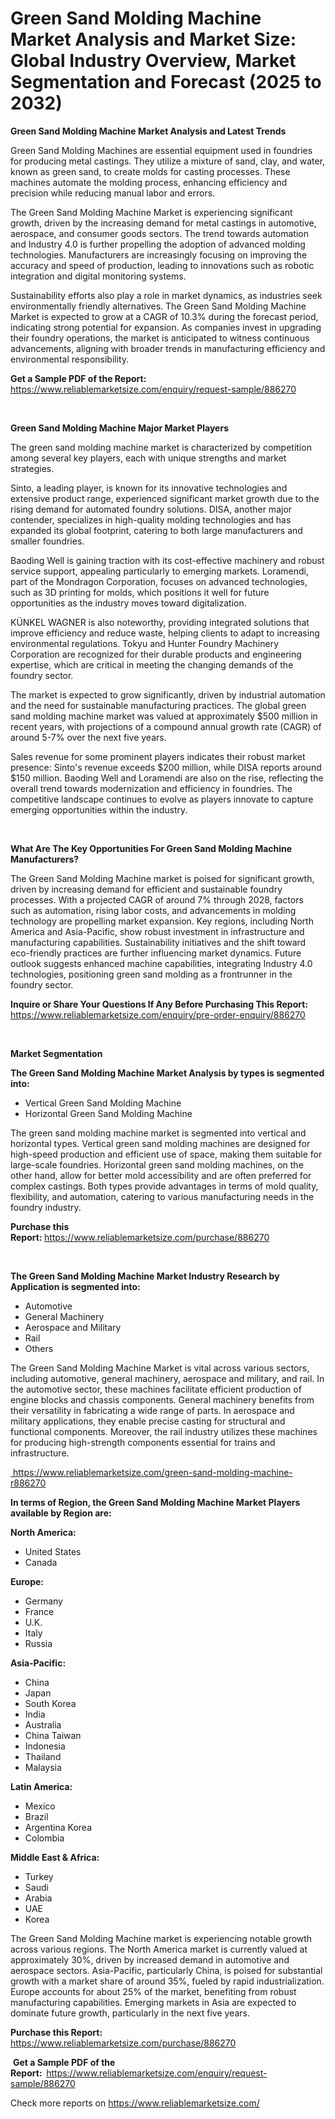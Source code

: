 <p><h1>Green Sand Molding Machine Market Analysis and Market Size: Global Industry Overview, Market Segmentation and Forecast (2025 to 2032)</h1></p><p><strong>Green Sand Molding Machine Market Analysis and Latest Trends</strong></p>
<p><p>Green Sand Molding Machines are essential equipment used in foundries for producing metal castings. They utilize a mixture of sand, clay, and water, known as green sand, to create molds for casting processes. These machines automate the molding process, enhancing efficiency and precision while reducing manual labor and errors.</p><p>The Green Sand Molding Machine Market is experiencing significant growth, driven by the increasing demand for metal castings in automotive, aerospace, and consumer goods sectors. The trend towards automation and Industry 4.0 is further propelling the adoption of advanced molding technologies. Manufacturers are increasingly focusing on improving the accuracy and speed of production, leading to innovations such as robotic integration and digital monitoring systems.</p><p>Sustainability efforts also play a role in market dynamics, as industries seek environmentally friendly alternatives. The Green Sand Molding Machine Market is expected to grow at a CAGR of 10.3% during the forecast period, indicating strong potential for expansion. As companies invest in upgrading their foundry operations, the market is anticipated to witness continuous advancements, aligning with broader trends in manufacturing efficiency and environmental responsibility.</p></p>
<p><strong>Get a Sample PDF of the Report:&nbsp;</strong> <a href="https://www.reliablemarketsize.com/enquiry/request-sample/886270?utm_campaign=3525&utm_medium=2&utm_source=Github&utm_content=ia&utm_term=10042025&utm_id=green-sand-molding-machine">https://www.reliablemarketsize.com/enquiry/request-sample/886270</a></p>
<p>&nbsp;</p>
<p><strong>Green Sand Molding Machine Major Market Players</strong></p>
<p><p>The green sand molding machine market is characterized by competition among several key players, each with unique strengths and market strategies. </p><p>Sinto, a leading player, is known for its innovative technologies and extensive product range, experienced significant market growth due to the rising demand for automated foundry solutions. DISA, another major contender, specializes in high-quality molding technologies and has expanded its global footprint, catering to both large manufacturers and smaller foundries.</p><p>Baoding Well is gaining traction with its cost-effective machinery and robust service support, appealing particularly to emerging markets. Loramendi, part of the Mondragon Corporation, focuses on advanced technologies, such as 3D printing for molds, which positions it well for future opportunities as the industry moves toward digitalization.</p><p>KÜNKEL WAGNER is also noteworthy, providing integrated solutions that improve efficiency and reduce waste, helping clients to adapt to increasing environmental regulations. Tokyu and Hunter Foundry Machinery Corporation are recognized for their durable products and engineering expertise, which are critical in meeting the changing demands of the foundry sector.</p><p>The market is expected to grow significantly, driven by industrial automation and the need for sustainable manufacturing practices. The global green sand molding machine market was valued at approximately $500 million in recent years, with projections of a compound annual growth rate (CAGR) of around 5-7% over the next five years.</p><p>Sales revenue for some prominent players indicates their robust market presence: Sinto's revenue exceeds $200 million, while DISA reports around $150 million. Baoding Well and Loramendi are also on the rise, reflecting the overall trend towards modernization and efficiency in foundries. The competitive landscape continues to evolve as players innovate to capture emerging opportunities within the industry.</p></p>
<p>&nbsp;</p>
<p><strong>What Are The Key Opportunities For Green Sand Molding Machine Manufacturers?</strong></p>
<p><p>The Green Sand Molding Machine market is poised for significant growth, driven by increasing demand for efficient and sustainable foundry processes. With a projected CAGR of around 7% through 2028, factors such as automation, rising labor costs, and advancements in molding technology are propelling market expansion. Key regions, including North America and Asia-Pacific, show robust investment in infrastructure and manufacturing capabilities. Sustainability initiatives and the shift toward eco-friendly practices are further influencing market dynamics. Future outlook suggests enhanced machine capabilities, integrating Industry 4.0 technologies, positioning green sand molding as a frontrunner in the foundry sector.</p></p>
<p><strong>Inquire or Share Your Questions If Any Before Purchasing This Report:</strong> <a href="https://www.reliablemarketsize.com/enquiry/pre-order-enquiry/886270?utm_campaign=3525&utm_medium=2&utm_source=Github&utm_content=ia&utm_term=10042025&utm_id=green-sand-molding-machine">https://www.reliablemarketsize.com/enquiry/pre-order-enquiry/886270</a></p>
<p>&nbsp;</p>
<p><strong>Market Segmentation</strong></p>
<p><strong>The Green Sand Molding Machine Market Analysis by types is segmented into:</strong></p>
<p><ul><li>Vertical Green Sand Molding Machine</li><li>Horizontal Green Sand Molding Machine</li></ul></p>
<p><p>The green sand molding machine market is segmented into vertical and horizontal types. Vertical green sand molding machines are designed for high-speed production and efficient use of space, making them suitable for large-scale foundries. Horizontal green sand molding machines, on the other hand, allow for better mold accessibility and are often preferred for complex castings. Both types provide advantages in terms of mold quality, flexibility, and automation, catering to various manufacturing needs in the foundry industry.</p></p>
<p><strong>Purchase this Report:&nbsp;</strong><a href="https://www.reliablemarketsize.com/purchase/886270?utm_campaign=3525&utm_medium=2&utm_source=Github&utm_content=ia&utm_term=10042025&utm_id=green-sand-molding-machine">https://www.reliablemarketsize.com/purchase/886270</a></p>
<p>&nbsp;</p>
<p><strong>The Green Sand Molding Machine Market Industry Research by Application is segmented into:</strong></p>
<p><ul><li>Automotive</li><li>General Machinery</li><li>Aerospace and Military</li><li>Rail</li><li>Others</li></ul></p>
<p><p>The Green Sand Molding Machine Market is vital across various sectors, including automotive, general machinery, aerospace and military, and rail. In the automotive sector, these machines facilitate efficient production of engine blocks and chassis components. General machinery benefits from their versatility in fabricating a wide range of parts. In aerospace and military applications, they enable precise casting for structural and functional components. Moreover, the rail industry utilizes these machines for producing high-strength components essential for trains and infrastructure.</p></p>
<p><a href="https://www.reliablemarketsize.com/green-sand-molding-machine-r886270?utm_campaign=3525&utm_medium=2&utm_source=Github&utm_content=ia&utm_term=10042025&utm_id=green-sand-molding-machine">&nbsp;https://www.reliablemarketsize.com/green-sand-molding-machine-r886270</a></p>
<p><strong>In terms of Region, the Green Sand Molding Machine Market Players available by Region are:</strong></p>
<p>
    <p> <strong> North America: </strong>
        <ul>
            <li>United States</li>
            <li>Canada</li>
        </ul>
        </p> 
    <p> <strong> Europe: </strong>
        <ul>
            <li>Germany</li>
            <li>France</li>
            <li>U.K.</li>
            <li>Italy</li>
            <li>Russia</li>
        </ul>
        </p> 
    <p> <strong> Asia-Pacific: </strong>
        <ul>
            <li>China</li>
            <li>Japan</li>
            <li>South Korea</li>
            <li>India</li>
            <li>Australia</li>
            <li>China Taiwan</li>
            <li>Indonesia</li>
            <li>Thailand</li>
            <li>Malaysia</li>
        </ul>
        </p> 
    <p> <strong> Latin America: </strong>
        <ul>
            <li>Mexico</li>
            <li>Brazil</li>
            <li>Argentina Korea</li>
            <li>Colombia</li>
        </ul>
        </p> 
    <p> <strong> Middle East & Africa: </strong>
        <ul>
            <li>Turkey</li>
            <li>Saudi</li>
            <li>Arabia</li>
            <li>UAE</li>
            <li>Korea</li>
        </ul>
    </p>
    </p>
<p><p>The Green Sand Molding Machine market is experiencing notable growth across various regions. The North America market is currently valued at approximately 30%, driven by increased demand in automotive and aerospace sectors. Asia-Pacific, particularly China, is poised for substantial growth with a market share of around 35%, fueled by rapid industrialization. Europe accounts for about 25% of the market, benefiting from robust manufacturing capabilities. Emerging markets in Asia are expected to dominate future growth, particularly in the next five years.</p></p>
<p><strong>Purchase this Report: </strong><a href="https://www.reliablemarketsize.com/purchase/886270?utm_campaign=3525&utm_medium=2&utm_source=Github&utm_content=ia&utm_term=10042025&utm_id=green-sand-molding-machine">https://www.reliablemarketsize.com/purchase/886270</a></p>
<p>&nbsp;<strong>Get a Sample PDF of the Report:&nbsp;&nbsp;</strong><a href="https://www.reliablemarketsize.com/enquiry/request-sample/886270?utm_campaign=3525&utm_medium=2&utm_source=Github&utm_content=ia&utm_term=10042025&utm_id=green-sand-molding-machine">https://www.reliablemarketsize.com/enquiry/request-sample/886270</a></p>
<p><strong></strong></p>
<p>Check more reports on <a href="https://www.reliablemarketsize.com/?utm_campaign=3525&utm_medium=2&utm_source=Github&utm_content=ia&utm_term=10042025&utm_id=green-sand-molding-machine">https://www.reliablemarketsize.com/</a></p>